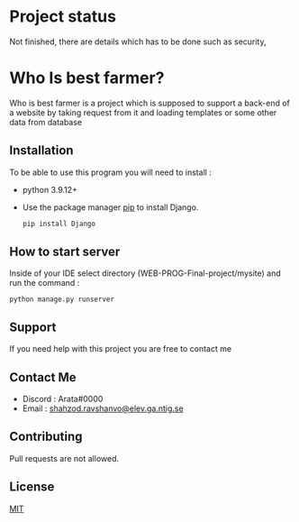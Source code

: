 # Project status
Not finished, there are details which has to be done such as security, 

# Who Is best farmer?
Who is best farmer is a project which is supposed to support a back-end of a website by taking request from it and loading templates or some other data from database


## Installation 
To be able to use this program you will need to install :   
*   python 3.9.12+ 

*   Use the package manager [pip](https://pypi.org/project/Django/) to install Django.
    ```bash
    pip install Django
    ```

## How to start server
Inside of your IDE select directory (WEB-PROG-Final-project/mysite) and run the command : 
```
python manage.py runserver
```

## Support 

If you need help with this project you are free to contact me

## Contact Me
*   Discord : Arata#0000
*   Email : shahzod.ravshanvo@elev.ga.ntig.se 



## Contributing
Pull requests are not allowed.

## License
[MIT](https://choosealicense.com/licenses/mit/)